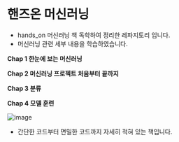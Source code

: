 # 핸즈온 머신러닝
- hands_on 머신러닝 책 독학하여 정리한 레파지토리 입니다.
- 머신러닝 관련 세부 내용을 학습하였습니다.

**Chap 1 한눈에 보는 머신러닝**

**Chap 2 머신러닝 프로젝트 처음부터 끝까지**

**Chap 3 분류**

**Chap 4 모델 훈련**


![image](https://user-images.githubusercontent.com/101409953/212378101-160e78d6-78c9-45b9-b6df-49401e496765.png)


- 간단한 코드부터 면밀한 코드까지 자세히 적혀 있는 책입니다.
